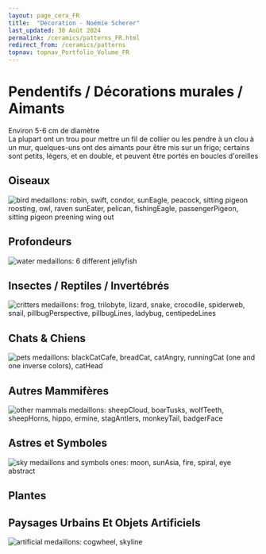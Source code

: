 ```yaml
---
layout: page_cera_FR
title:  "Décoration - Noémie Scherer"
last_updated: 30 Août 2024
permalink: /ceramics/patterns_FR.html
redirect_from: /ceramics/patterns
topnav: topnav_Portfolio_Volume_FR
---
```


# Pendentifs / Décorations murales / Aimants
Environ 5-6 cm de diamètre  
La plupart ont un trou pour mettre un fil de collier ou les pendre à un clou à un mur, quelques-uns ont des aimants pour être mis sur un frigo; certains sont petits, légers, et en double, et peuvent être portés en boucles d'oreilles
## Oiseaux
![bird medaillons: robin, swift, condor, sunEagle, peacock, sitting pigeon roosting, owl, raven sunEater, pelican, fishingEagle, passengerPigeon, sitting pigeon preening wing out](https://i.postimg.cc/zBXYkHQd/DEFAULTIMG-0867-wm09c40cb3-28c0-4839-a7f9-78bb192ab307.jpg)  
## Profondeurs
![water medaillons: 6 different jellyfish](https://i.postimg.cc/h4YR9j1r/DEFAULTIMG-0882-wm8ba20749-e8cc-4828-a046-dc408cc3ac7c.jpg)  
## Insectes / Reptiles / Invertébrés
![critters medaillons: frog, trilobyte, lizard, snake, crocodile, spiderweb, snail, pillbugPerspective, pillbugLines, ladybug, centipedeLines](https://i.postimg.cc/QxWGS36r/DEFAULTIMG-0887-col-wm01e2524a-3cf7-4bb9-9252-648d47c92de2.jpg)  
## Chats & Chiens
![pets medaillons: blackCatCafe, breadCat, catAngry, runningCat (one and one inverse colors), catHead](https://i.postimg.cc/Zq78yvp5/IMG-0521.jpg)  
## Autres Mammifères
![other mammals medaillons: sheepCloud, boarTusks, wolfTeeth, sheepHorns, hippo, ermine, stagAntlers, monkeyTail, badgerFace](https://i.postimg.cc/3x5Mcc60/DEFAULTIMG-0895-col-wme8af0c68-49c4-4287-94c8-726a8e532b2c.jpg) 
## Astres et Symboles
![sky medaillons and symbols ones: moon, sunAsia, fire, spiral, eye abstract](https://i.postimg.cc/wBT5vQtr/IMG-0515.jpg)  
## Plantes
## Paysages Urbains Et Objets Artificiels
![artificial medaillons: cogwheel, skyline](https://i.postimg.cc/B6jx5ZBc/IMG-0517.jpg)  
